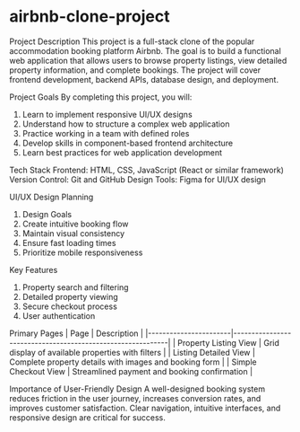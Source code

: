 # airbnb-clone-project

Project Description
This project is a full-stack clone of the popular accommodation booking platform Airbnb. The goal is to build a functional web application that allows users to browse property listings, view detailed property information, and complete bookings. The project will cover frontend development, backend APIs, database design, and deployment.

Project Goals
By completing this project, you will:
1. Learn to implement responsive UI/UX designs
2. Understand how to structure a complex web application
3. Practice working in a team with defined roles
4. Develop skills in component-based frontend architecture
5. Learn best practices for web application development

Tech Stack
Frontend: HTML, CSS, JavaScript (React or similar framework)
Version Control: Git and GitHub
Design Tools: Figma for UI/UX design

UI/UX Design Planning
1. Design Goals
2. Create intuitive booking flow
3. Maintain visual consistency
4. Ensure fast loading times
5. Prioritize mobile responsiveness

Key Features
1. Property search and filtering
2. Detailed property viewing
3. Secure checkout process
4. User authentication

Primary Pages
| Page                  | Description                                                |
|-----------------------|------------------------------------------------------------|
| Property Listing View | Grid display of available properties with filters          |
| Listing Detailed View | Complete property details with images and booking form     |
| Simple Checkout View  | Streamlined payment and booking confirmation               |

Importance of User-Friendly Design
A well-designed booking system reduces friction in the user journey, increases conversion rates, and improves customer satisfaction. Clear navigation, intuitive interfaces, and responsive design are critical for success.

